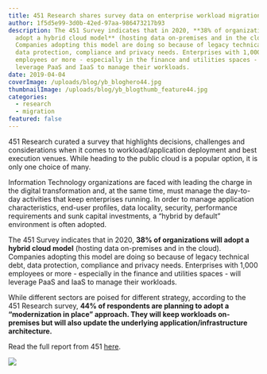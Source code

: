 ```yaml
---
title: 451 Research shares survey data on enterprise workload migration
author: 1f5d5e99-3d0b-42ed-97aa-986473217b93
description: The 451 Survey indicates that in 2020, **38% of organizations will
  adopt a hybrid cloud model** (hosting data on-premises and in the cloud).
  Companies adopting this model are doing so because of legacy technical debt,
  data protection, compliance and privacy needs. Enterprises with 1,000
  employees or more - especially in the finance and utilities spaces - will
  leverage PaaS and IaaS to manage their workloads.
date: 2019-04-04
coverImage: /uploads/blog/yb_bloghero44.jpg
thumbnailImage: /uploads/blog/yb_blogthumb_feature44.jpg
categories:
  - research
  - migration
featured: false
---
```


451 Research curated a survey that highlights decisions, challenges and considerations when it comes to workload/application deployment and best execution venues. While heading to the public cloud is a popular option, it is only one choice of many.

Information Technology organizations are faced with leading the charge in the digital transformation and, at the same time, must manage the day-to-day activities that keep enterprises running. In order to manage application characteristics, end-user profiles, data locality, security, performance requirements and sunk capital investments, a “hybrid by default” environment is often adopted.

The 451 Survey indicates that in 2020, **38% of organizations will adopt a hybrid cloud model** (hosting data on-premises and in the cloud). Companies adopting this model are doing so because of legacy technical debt, data protection, compliance and privacy needs. Enterprises with 1,000 employees or more - especially in the finance and utilities spaces - will leverage PaaS and IaaS to manage their workloads.

While different sectors are poised for different strategy, according to the 451 Research survey, **44% of respondents are planning to adopt a “modernization in place” approach. They will keep workloads on-premises but will also update the underlying application/infrastructure architecture.**

Read the full report from 451 [here](https://go.yellowbrick.com/451_Research_Paper_Workload_Migration.html).

[![](/uploads/blog-451_Reprint_Workloads_Migration-JPEG-232x300.jpg)](https://go.yellowbrick.com/451_Research_Paper_Workload_Migration.html)
